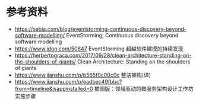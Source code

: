 参考资料
=== 
- https://xebia.com/blog/eventstorming-continuous-discovery-beyond-software-modelling/ EventStorming; Continuous discovery beyond software modelling
- https://www.jdon.com/50847 EventStorming 超越软件建模的持续发现
- https://herbertograca.com/2017/09/28/clean-architecture-standing-on-the-shoulders-of-giants/ Clean Architecture: Standing on the shoulders of giants
- https://www.jianshu.com/p/b565f0c00c0c 整洁架构(译)
- https://www.jianshu.com/p/eadbec49fbbc?from=timeline&isappinstalled=0 插图版：领域驱动的微服务架构设计工作坊实施步骤
